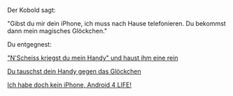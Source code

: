 Der Kobold sagt:

"Gibst du mir dein iPhone, ich muss nach Hause telefonieren. Du bekommst dann mein magisches Glöckchen."

Du entgegnest:

["N'Scheiss kriegst du mein Handy" und haust ihm eine rein](reinhauen/reinhauen.md)

[Du tauschst dein Handy gegen das Glöckchen](gloeckchen/gloeckchen.md)

[Ich habe doch kein iPhone, Android 4 LIFE!](android/android.md)